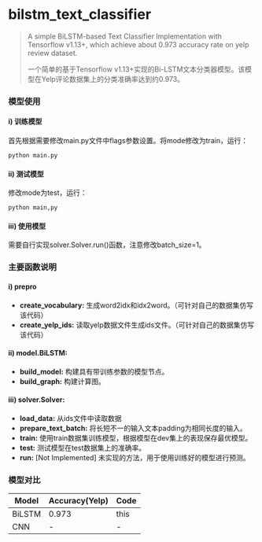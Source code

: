 # bilstm_text_classifier

> A simple BiLSTM-based Text Classifier Implementation with Tensorflow v1.13+, which achieve about 0.973 accuracy rate on yelp review dataset.
> 
> 一个简单的基于Tensorflow v1.13+实现的Bi-LSTM文本分类器模型。该模型在Yelp评论数据集上的分类准确率达到约0.973。

### 模型使用
#### i) 训练模型
首先根据需要修改main.py文件中flags参数设置。将mode修改为train，运行：

    python main.py
    
#### ii) 测试模型
修改mode为test，运行：

    python main,py

#### iii) 使用模型
需要自行实现solver.Solver.run()函数，注意修改batch_size=1。

### 主要函数说明

#### i) prepro
 - **create_vocabulary:** 生成word2idx和idx2word。（可针对自己的数据集仿写该代码）
 - **create_yelp_ids:** 读取yelp数据文件生成ids文件。（可针对自己的数据集仿写该代码）

#### ii) model.BiLSTM:
 - **build_model:** 构建具有带训练参数的模型节点。
 - **build_graph:** 构建计算图。
 
#### iii) solver.Solver:
 - **load_data:** 从ids文件中读取数据
 - **prepare_text_batch:** 将长短不一的输入文本padding为相同长度的输入。
 - **train:** 使用train数据集训练模型，根据模型在dev集上的表现保存最优模型。
 - **test:** 测试模型在test数据集上的准确率。
 - **run:** \[Not Implemented\] 未实现的方法，用于使用训练好的模型进行预测。
 
### 模型对比

| Model | Accuracy(Yelp) | Code |
| --- | ---| --- |
| BiLSTM| 0.973| this |
| CNN | - | - |
